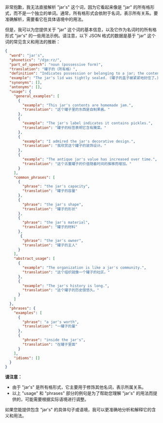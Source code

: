 非常抱歉，我无法直接解析 "jar's" 这个词，因为它看起来像是 "jar" 的所有格形式，而不是一个独立的单词。通常，所有格形式会依附于名词，表示所有关系。要准确解析，需要看它在具体语境中的用法。

但是，我可以为您提供关于 "jar" 这个词的基本信息，以及它作为名词时的所有格形式 "jar's" 的一些用法示例。请注意，以下 JSON 格式的数据是基于 "jar" 这个词的常见含义和用法的推断：

```json
{
  "word": "jar's",
  "phonetics": "/dʒɑːrz/",
  "part_of_speech": "noun (possessive form)",
  "translation": "罐子的（所有格）",
  "definition": "Indicates possession or belonging to a jar; the content, purpose, or characteristic associated with a specific jar.",
  "example": "The jar's lid was tightly sealed. (罐子的盖子被紧紧地封住了。)",
  "synonyms": [],
  "antonyms": [],
  "usage": {
    "general_examples": [
      {
        "example": "This jar's contents are homemade jam.",
        "translation": "这个罐子里的东西是自制果酱。"
      },
      {
        "example": "The jar's label indicates it contains pickles.",
        "translation": "罐子的标签表明它含有腌菜。"
      },
      {
        "example": "I admired the jar's decorative design.",
        "translation": "我欣赏这个罐子的装饰设计。"
      },
      {
        "example": "The antique jar's value has increased over time.",
        "translation": "这个古董罐子的价值随着时间的推移而增加。"
      }
    ],
    "common_phrases": [
      {
        "phrase": "the jar's capacity",
        "translation": "罐子的容量"
      },
      {
        "phrase": "the jar's shape",
        "translation": "罐子的形状"
      },
      {
        "phrase": "the jar's material",
        "translation": "罐子的材料"
      },
       {
        "phrase": "the jar's owner",
        "translation": "罐子的主人"
      }
    ],
    "abstract_usage": [
      {
        "example": "The organization is like a jar's community.",
        "translation": "这个组织就像一个罐子的社区。"
      },
      {
        "example": "The jar's history is long.",
        "translation": "这个罐子的历史很悠久。"
      }
    ]
  },
  "phrases": {
    "examples": [
      {
        "phrase": "a jar's worth",
        "translation": "一罐子的量"
      },
      {
        "phrase": "inside the jar's",
        "translation": "在罐子里面"
      }
    ],
    "idioms": []
  }
}
```

**请注意：**

*   由于 "jar's" 是所有格形式，它主要用于修饰其他名词，表示所属关系。
*   以上 "usage" 和 "phrases" 部分的例句是为了帮助您理解 "jar's" 的用法而提供的，可能需要根据实际语境进行调整。

如果您能提供包含 "jar's" 的具体句子或语境，我可以更准确地分析和解释它的含义和用法。
 
